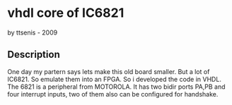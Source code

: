 # vhdl core of IC6821

by ttsenis - 2009

## Description

One day my partern says lets make this old board smaller. But a lot of IC6821. So emulate them into an FPGA. So i developed the code in VHDL. The 6821 is a peripheral from MOTOROLA. It has two bidir ports PA,PB and four interrupt inputs, two of them also can be configured for handshake.


